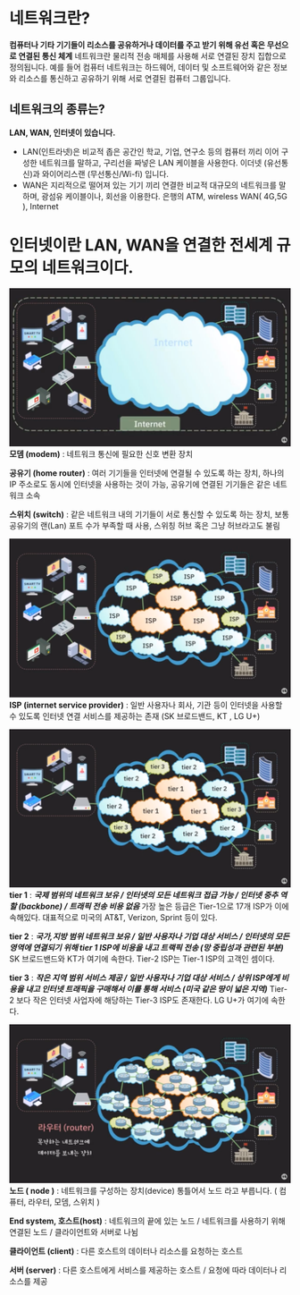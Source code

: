 # 네트워크란?

**컴퓨터나 기타 기기들이 리소스를 공유하거나 데이터를 주고 받기 위해 유선 혹은 무선으로 연결된 통신 체계**
네트워크란 물리적 전송 매체를 사용해 서로 연결된 장치 집합으로 정의됩니다. 예를 들어 컴퓨터 네트워크는 하드웨어, 데이터 및 소프트웨어와 같은 정보와 리소스를 통신하고 공유하기 위해 서로 연결된 컴퓨터 그룹입니다.

## 네트워크의 종류는?

**LAN, WAN, 인터넷이 있습니다.**

- LAN(인트라넷)은 비교적 좁은 공간인 학교, 기업, 연구소 등의 컴퓨터 끼리 이어 구성한 네트워크를 말하고, 구리선을 짜넣은 LAN 케이블을 사용한다.
  이더넷 (유선통신)과 와이어리스랜 (무선통신/Wi-fi) 입니다.
- WAN은 지리적으로 떨어져 있는 기기 끼리 연결한 비교적 대규모의 네트워크를 말하며, 광섬유 케이블이나, 회선을 이용한다.
  은행의 ATM, wireless WAN( 4G,5G ), Internet

# 인터넷이란 LAN, WAN을 연결한 전세계 규모의 네트워크이다.

![Alt text](Internet.png)
**모뎀 (modem)** : 네트워크 통신에 필요한 신호 변환 장치

**공유기 (home router)** : 여러 기기들을 인터넷에 연결될 수 있도록 하는 장치, 하나의 IP 주소로도 동시에 인터넷을 사용하는 것이 가능, 공유기에 연결된 기기들은 같은 네트워크 소속

**스위치 (switch)** : 같은 네트워크 내의 기기들이 서로 통신할 수 있도록 하는 장치, 보통 공유기의 랜(Lan) 포트 수가 부족할 때 사용, 스위칭 허브 혹은 그냥 허브라고도 불림

![Alt text](ISP.png)
**ISP (internet service provider)** : 일반 사용자나 회사, 기관 등이 인터넷을 사용할 수 있도록 인터넷 연결 서비스를 제공하는 존재
(SK 브로드밴드, KT , LG U+)

![Alt text](Tier.png)
**tier 1** : **_국제 범위의 네트워크 보유 / 인터넷의 모든 네트워크 접급 가능 / 인터넷 중추 역할 (backbone) / 트래픽 전송 비용 없음_**
가장 높은 등급은 Tier-1으로 17개 ISP가 이에 속해있다. 대표적으로 미국의 AT&T, Verizon, Sprint 등이 있다.

**tier 2** : **_국가,지방 범위 네트워크 보유 / 일반 사용자나 기업 대상 서비스 / 인터넷의 모든 영역에 연결되기 위해 tier 1 ISP에 비용을 내고 트랙픽 전송 (망 중립성과 관련된 부분)_**
SK 브로드밴드와 KT가 여기에 속한다.
Tier-2 ISP는 Tier-1 ISP의 고객인 셈이다.

**tier 3** : **_작은 지역 범위 서비스 제공 / 일반 사용자나 기업 대상 서비스 / 상위 ISP에게 비용을 내고 인터넷 트래픽을 구매해서 이를 통해 서비스 (미국 같은 땅이 넓은 지역)_**
Tier-2 보다 작은 인터넷 사업자에 해당하는 Tier-3 ISP도 존재한다. LG U+가 여기에 속한다.

![Alt text](router.png)
**노드 ( node )** : 네트워크를 구성하는 장치(device) 통틀어서 노드 라고 부릅니다. ( 컴퓨터, 라우터, 모뎀, 스위치 )

**End system, 호스트(host)** : 네트워크의 끝에 있는 노드 / 네트워크를 사용하기 위해 연결된 노드 / 클라이언트와 서버로 나뉨

**클라이언트 (client)** : 다른 호스트의 데이터나 리소스를 요청하는 호스트

**서버 (server)** : 다른 호스트에게 서비스를 제공하는 호스트 / 요청에 따라 데이터나 리소스를 제공
